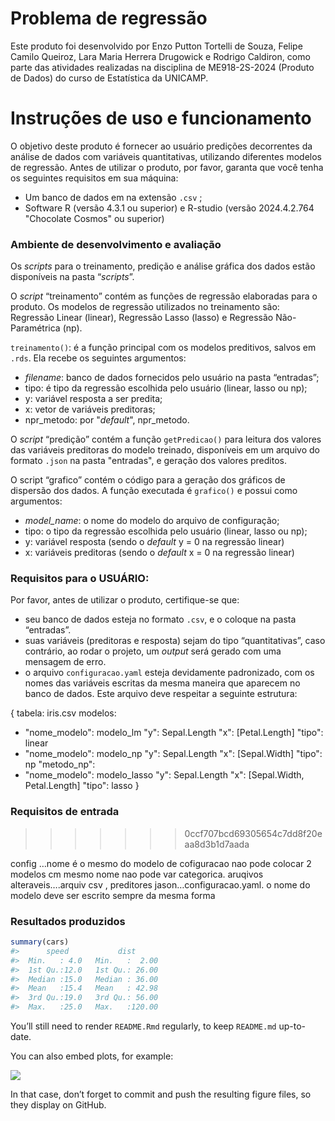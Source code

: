 
<!-- README.md is generated from README.Rmd. Please edit that file -->

# Problema de regressão

<!-- badges: start -->
<!-- badges: end -->

Este produto foi desenvolvido por Enzo Putton Tortelli de Souza, Felipe
Camilo Queiroz, Lara Maria Herrera Drugowick e Rodrigo Caldiron, como
parte das atividades realizadas na disciplina de ME918-2S-2024 (Produto de
Dados) do curso de Estatística da UNICAMP.

# Instruções de uso e funcionamento

O objetivo deste produto é fornecer ao usuário predições decorrentes da
análise de dados com variáveis quantitativas, utilizando diferentes
modelos de regressão. Antes de utilizar o produto, por favor, garanta
que você tenha os seguintes requisitos em sua máquina:

- Um banco de dados em na extensão `.csv` ;  
- Software R (versão 4.3.1 ou superior) e R-studio (versão 2024.4.2.764 "Chocolate Cosmos" ou superior)  

### Ambiente de desenvolvimento e avaliação

Os *scripts* para o treinamento, predição e análise gráfica dos dados
estão disponíveis na pasta “*scripts*”.

O *script* “treinamento” contém as funções de regressão elaboradas para o produto. Os modelos de
regressão utilizados no treinamento são: Regressão Linear (linear), Regressão
Lasso (lasso) e Regressão Não-Paramétrica (np).

`treinamento()`: é a função principal com os modelos preditivos, salvos em `.rds`. Ela recebe os
seguintes argumentos:  
- *filename*: banco de dados fornecidos pelo usuário na pasta
“entradas”;  
- tipo: é tipo da regressão escolhida pelo usuário (linear, lasso ou
np);  
- y: variável resposta a ser predita;  
- x: vetor de variáveis preditoras;  
- npr_metodo: por "*default*", npr_metodo.  

O *script* “predição” contém a função `getPredicao()` para leitura dos
valores das variáveis preditoras do modelo treinado, disponíveis em um arquivo do formato `.json` na pasta "entradas", e geração dos
valores preditos.

O script “grafico” contém o código para a geração dos gráficos de
dispersão dos dados. A função executada é `grafico()` e possui como argumentos:  
- *model_name*: o nome do modelo do arquivo de configuração;  
- tipo: o tipo da regressão escolhida pelo usuário (linear, lasso ou
np);  
- y: variável resposta (sendo o *default* y = 0 na regressão linear)  
- x: variáveis preditoras (sendo o *default* x = 0 na regressão linear)

### Requisitos para o USUÁRIO:

Por favor, antes de utilizar o produto, certifique-se que:
- seu banco de dados esteja no formato `.csv`, e o coloque na pasta “entradas”.  
- suas variáveis (preditoras e resposta) sejam do tipo “quantitativas”, caso contrário, ao rodar o projeto, um *output* será gerado com uma mensagem de erro.
- o arquivo `configuracao.yaml` esteja devidamente padronizado, com os nomes das variáveis escritas da mesma maneira que aparecem no banco de dados. Este arquivo deve respeitar a seguinte estrutura:

{
  tabela: iris.csv
modelos:
  - "nome_modelo": modelo_lm
    "y": Sepal.Length
    "x": [Petal.Length]
    "tipo": linear
  - "nome_modelo": modelo_np
    "y": Sepal.Length
    "x": [Sepal.Width]
    "tipo": np
    "metodo_np":
  - "nome_modelo": modelo_lasso
    "y": Sepal.Length
    "x": [Sepal.Width, Petal.Length]
    "tipo": lasso
}









### Requisitos de entrada
>>>>>>> 0ccf707bcd69305654c7dd8f20eaa8d3b1d7aada

config …nome é o mesmo do modelo de cofiguracao nao pode colocar 2
modelos cm mesmo nome nao pode var categorica. aruqivos
alteraveis….arquiv csv , preditores jason…configuracao.yaml.
o nome do modelo deve ser escrito sempre da mesma forma
### Resultados produzidos

``` r
summary(cars)
#>      speed           dist       
#>  Min.   : 4.0   Min.   :  2.00  
#>  1st Qu.:12.0   1st Qu.: 26.00  
#>  Median :15.0   Median : 36.00  
#>  Mean   :15.4   Mean   : 42.98  
#>  3rd Qu.:19.0   3rd Qu.: 56.00  
#>  Max.   :25.0   Max.   :120.00
```

You’ll still need to render `README.Rmd` regularly, to keep `README.md`
up-to-date.

You can also embed plots, for example:

![](README_files/figure-gfm/pressure-1.png)<!-- -->

In that case, don’t forget to commit and push the resulting figure
files, so they display on GitHub.
